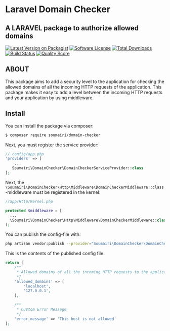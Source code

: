 # Laravel Domain Checker 
## A LARAVEL package to authorize allowed domains

[![Latest Version on Packagist](https://img.shields.io/packagist/v/soumairi/domain-checker?style=for-the-badge)](https://packagist.org/packages/soumairi/domain-checker)
[![Software License](https://img.shields.io/github/license/soumairi/laravel-domain-checker?style=for-the-badge)](LICENSE)
[![Total Downloads](https://img.shields.io/packagist/dt/soumairi/domain-checker?style=for-the-badge)](https://packagist.org/packages/soumairi/domain-checker)
[![Build Status](https://scrutinizer-ci.com/g/soumairi/laravel-domain-checker/badges/build.png?b=main)](https://scrutinizer-ci.com/g/soumairi/laravel-domain-checker/)
[![Quality Score](https://scrutinizer-ci.com/g/soumairi/laravel-domain-checker/badges/quality-score.png?b=main)](https://scrutinizer-ci.com/g/soumairi/laravel-domain-checker/)

## ABOUT

This package aims to add a security level to the application for checking the allowed domains of all the incoming HTTP requests of the application.
This package makes it easy to add a level between the incoming HTTP requests and your application by using middleware.

## Install

You can install the package via composer:
``` bash
$ composer require soumairi/domain-checker
```

Next, you must register the service provider:

```php
// config/app.php
'providers' => [
    ...
   Soumairi\DomainChecker\DomainCheckerServiceProvider::class
];
```

Next, the `\Soumairi\DomainChecker\Http\Middleware\DomainCheckerMiddleware::class`-middleware must be registered in the kernel:

```php
//app/Http/Kernel.php

protected $middleware = [
  ...
  \Soumairi\DomainChecker\Http\Middleware\DomainCheckerMiddleware::class,
];
```

You can publish the config-file with:
```bash
php artisan vendor:publish --provider="Soumairi\DomainChecker\DomainCheckerServiceProvider"
```

This is the contents of the published config file:

```php
return [
    /**
     * Allowed domains of all the incoming HTTP requests to the application to make a call to our application.
     */
    'allowed_domains' => [
        'localhost',
        '127.0.0.1',
    ],

    /**
     * Custom Error Message
     */
    'error_message' => 'This host is not allowed'
];
```